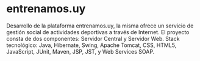 # entrenamos.uy
Desarrollo de la plataforma entrenamos.uy, la misma ofrece un servicio de gestión social de actividades deportivas a través de Internet. El proyecto consta de dos componentes: Servidor Central y Servidor Web. Stack tecnológico: Java, Hibernate, Swing, Apache Tomcat, CSS, HTML5, JavaScript, JUnit, Maven, JSP, JST, y Web Services SOAP.
